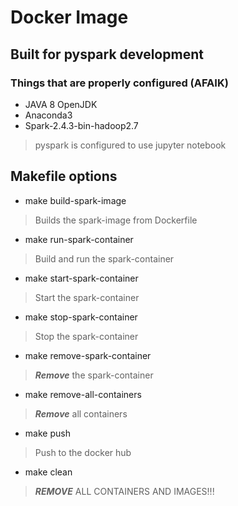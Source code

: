 # Docker Image 
## Built for pyspark development
### Things that are properly configured (AFAIK)
- JAVA 8 OpenJDK
- Anaconda3
- Spark-2.4.3-bin-hadoop2.7

> pyspark is configured to use jupyter notebook

## Makefile options
- make build-spark-image 
> Builds the spark-image from Dockerfile
- make run-spark-container 
> Build and run the spark-container
- make start-spark-container 
> Start the spark-container
- make stop-spark-container 
> Stop the spark-container
- make remove-spark-container 
> ***Remove*** the spark-container
- make remove-all-containers 
> ***Remove*** all containers
- make push 
> Push to the docker hub
- make clean 
> ***REMOVE***  ALL CONTAINERS AND IMAGES!!!
